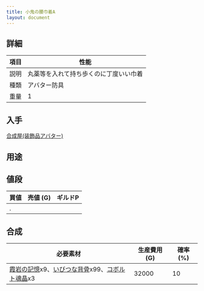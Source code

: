```yaml
---
title: 小鬼の腰巾着A
layout: document
---
```

## 詳細

|項目|性能|
|---|---|
|説明|丸薬等を入れて持ち歩くのに丁度いい巾着|
|種類|アバター防具|
|重量|1|

## 入手

[合成屋(装飾品アバター)](合成屋(装飾品アバター))

## 用途

## 値段

|買値|売値 (G)|ギルドP|
|---|---|---|
|.|||

## 合成

|必要素材|生産費用 (G)|確率 (%)|
|---|---|---|
|[霞岩の記憶](霞岩の記憶)x9、[いびつな背骨](いびつな背骨)x99、[コボルト魂晶](コボルト魂晶)x3|32000|10|
